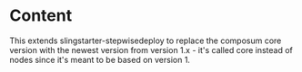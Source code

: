# Content

This extends slingstarter-stepwisedeploy to replace the composum core version with the newest version from version 1.x - it's called core instead of nodes since it's meant to be based on version 1.

